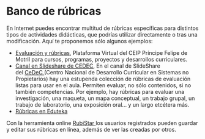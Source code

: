 
# Banco de rúbricas

En Internet puedes encontrar multitud de rúbricas específicas para distintos tipos de actividades didácticas, que podrías utilizar directamente o tras una modificación. Aquí te proponemos sólo algunos ejemplos:

- [Evaluación y rúbricas](https://ceipprincipefelipe.net/aulavirtual/course/view.php?id=2), Plataforma Virtual del CEIP Príncipe Felipe de Motril para cursos, programas, proyectos y desarrollos curriculares.
- [Canal en Slideshare de CEDEC](http://www.slideshare.net/cedecite/documents), En el canal de SlideShare del [CeDeC ](http://cedec.ite.educacion.es/es/conocenos)(Centro Nacional de Desarrollo Curricular en Sistemas no Propietarios) hay una estupenda colección de rúbricas de evaluación listas para usar en el aula. Permiten evaluar, no sólo contenidos, si no también competencias. Por ejemplo, hay rúbricas para evaluar una investigación, una maqueta, un mapa conceptual, un trabajo grupal, un trabajo de laboratorio, una exposición oral... y un largo etcétera más.
- [Rúbricas en Eduteka](http://www.eduteka.org/tag/inicio/rubricas/1)

Con la herramienta online [RubiStar ](http://rubistar.4teachers.org/)los usuarios registrados pueden guardar y editar sus rúbricas en línea, además de ver las creadas por otros.
